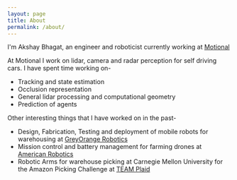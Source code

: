 ```yaml
---
layout: page
title: About
permalink: /about/
---
```


I'm Akshay Bhagat, an engineer and roboticist currently working at [Motional](https://motional.com/)

At Motional I work on lidar, camera and radar perception for self driving cars. 
I have spent time working on- 
* Tracking and state estimation
* Occlusion representation
* General lidar processing and computational geometry
* Prediction of agents


Other interesting things that I have worked on in the past-
* Design, Fabrication, Testing and deployment of mobile robots for warehousing at [GreyOrange Robotics](https://www.greyorange.com/fos-overview/ranger-robot-series/)
* Mission control and battery management for farming drones at [American Robotics](https://www.american-robotics.com/)
* Robotic Arms for warehouse picking at Carnegie Mellon University for the Amazon Picking Challenge at [TEAM Plaid](https://mrsdprojects.ri.cmu.edu/2016teame/perception-sub-system/) 

[jekyll-organization]: https://github.com/jekyll
